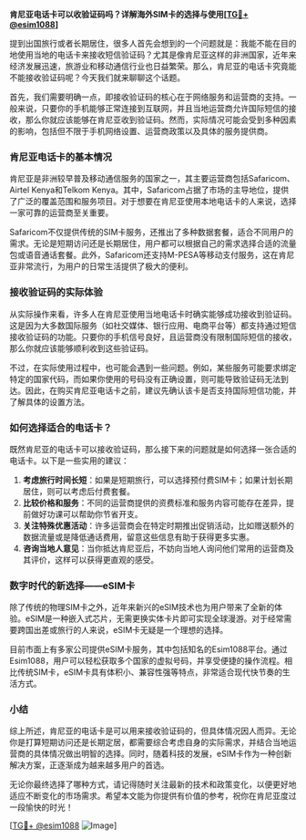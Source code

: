 **肯尼亚电话卡可以收验证码吗？详解海外SIM卡的选择与使用[[TG💪+ @esim1088](https://t.me/s/esim1088)]**

提到出国旅行或者长期居住，很多人首先会想到的一个问题就是：我能不能在目的地使用当地的电话卡来接收短信验证码？尤其是像肯尼亚这样的非洲国家，近年来经济发展迅速，旅游业和移动通信行业也日益繁荣。那么，肯尼亚的电话卡究竟能不能接收验证码呢？今天我们就来聊聊这个话题。

首先，我们需要明确一点，即接收验证码的核心在于网络服务和运营商的支持。一般来说，只要你的手机能够正常连接到互联网，并且当地运营商允许国际短信的接收，那么你就应该能够在肯尼亚收到验证码。然而，实际情况可能会受到多种因素的影响，包括但不限于手机网络设置、运营商政策以及具体的服务提供商。

### 肯尼亚电话卡的基本情况

肯尼亚是非洲较早普及移动通信服务的国家之一，其主要运营商包括Safaricom、Airtel Kenya和Telkom Kenya。其中，Safaricom占据了市场的主导地位，提供了广泛的覆盖范围和服务项目。对于想要在肯尼亚使用本地电话卡的人来说，选择一家可靠的运营商至关重要。

Safaricom不仅提供传统的SIM卡服务，还推出了多种数据套餐，适合不同用户的需求。无论是短期访问还是长期居住，用户都可以根据自己的需求选择合适的流量包或语音通话套餐。此外，Safaricom还支持M-PESA等移动支付服务，这在肯尼亚非常流行，为用户的日常生活提供了极大的便利。

### 接收验证码的实际体验

从实际操作来看，许多人在肯尼亚使用当地电话卡时确实能够成功接收到验证码。这是因为大多数国际服务（如社交媒体、银行应用、电商平台等）都支持通过短信接收验证码的功能。只要你的手机信号良好，且运营商没有限制国际短信的接收，那么你就应该能够顺利收到这些验证码。

不过，在实际使用过程中，也可能会遇到一些问题。例如，某些服务可能要求绑定特定的国家代码，而如果你使用的号码没有正确设置，则可能导致验证码无法到达。因此，在购买肯尼亚电话卡之前，建议先确认该卡是否支持国际短信功能，并了解具体的设置方法。

### 如何选择适合的电话卡？

既然肯尼亚的电话卡可以接收验证码，那么接下来的问题就是如何选择一张合适的电话卡。以下是一些实用的建议：

1. **考虑旅行时间长短**：如果是短期旅行，可以选择预付费SIM卡；如果计划长期居住，则可以考虑后付费套餐。
2. **比较价格和服务**：不同的运营商提供的资费标准和服务内容可能存在差异，提前做好功课可以帮助你节省开支。
3. **关注特殊优惠活动**：许多运营商会在特定时期推出促销活动，比如赠送额外的数据流量或是降低通话费用，留意这些信息有助于获得更多实惠。
4. **咨询当地人意见**：当你抵达肯尼亚后，不妨向当地人询问他们常用的运营商及其评价，这样可以获得更直观的感受。

### 数字时代的新选择——eSIM卡

除了传统的物理SIM卡之外，近年来新兴的eSIM技术也为用户带来了全新的体验。eSIM是一种嵌入式芯片，无需更换实体卡片即可实现全球漫游。对于经常需要跨国出差或旅行的人来说，eSIM卡无疑是一个理想的选择。

目前市面上有多家公司提供eSIM卡服务，其中包括知名的Esim1088平台。通过Esim1088，用户可以轻松获取多个国家的虚拟号码，并享受便捷的操作流程。相比传统SIM卡，eSIM卡具有体积小、兼容性强等特点，非常适合现代快节奏的生活方式。

### 小结

综上所述，肯尼亚的电话卡是可以用来接收验证码的，但具体情况因人而异。无论你是打算短期访问还是长期定居，都需要综合考虑自身的实际需求，并结合当地运营商的具体情况做出明智的选择。同时，随着科技的发展，eSIM卡作为一种创新解决方案，正逐渐成为越来越多用户的首选。

无论你最终选择了哪种方式，请记得随时关注最新的技术和政策变化，以便更好地适应不断变化的市场需求。希望本文能为你提供有价值的参考，祝你在肯尼亚度过一段愉快的时光！

[[TG💪+ @esim1088](https://t.me/s/esim1088) ![Image](https://i.postimg.cc/4NQfJmqS/Snipaste-2025-05-13-00-14-12.png)]